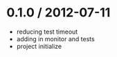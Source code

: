 
0.1.0 / 2012-07-11 
==================

  * reducing test timeout
  * adding in monitor and tests
  * project initialize
